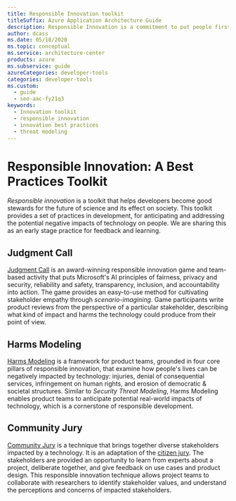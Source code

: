 ```yaml
---
title: Responsible Innovation toolkit
titleSuffix: Azure Application Architecture Guide
description: Responsible Innovation is a commitment to put people first in the development of technology by understanding the stakeholders and impact of your technology
author: dcass
ms.date: 05/18/2020
ms.topic: conceptual
ms.service: architecture-center
products: azure
ms.subservice: guide
azureCategories: developer-tools
categories: developer-tools
ms.custom:
  - guide
  - seo-aac-fy21q3
keywords:
  - Innovation toolkit
  - responsible innovation
  - innovation best practices
  - threat modeling
---
```


# Responsible Innovation: A Best Practices Toolkit

*Responsible innovation* is a toolkit that helps developers become good stewards for the future of science and its effect on society. This toolkit provides a set of practices in development, for anticipating and addressing the potential negative impacts of technology on people. We are sharing this as an early stage practice for feedback and learning.

## Judgment Call

[Judgment Call](./judgmentcall.md) is an award-winning responsible innovation game and team-based activity that puts Microsoft's AI principles of fairness, privacy and security, reliability and safety, transparency, inclusion, and accountability into action. The game provides an easy-to-use method for cultivating stakeholder empathy through *scenario-imagining*. Game participants write product reviews from the perspective of a particular stakeholder, describing what kind of impact and harms the technology could produce from their point of view.

## Harms Modeling

[Harms Modeling](./harms-modeling/index.md) is a framework for product teams, grounded in four core pillars of responsible innovation, that examine how people's lives can be negatively impacted by technology: injuries, denial of consequential services, infringement on human rights, and erosion of democratic & societal structures. Similar to *Security Threat Modeling*, Harms Modeling enables product teams to anticipate potential real-world impacts of technology, which is a cornerstone of responsible development.

## Community Jury

[Community Jury](./community-jury/index.md) is a technique that brings together diverse stakeholders impacted by a technology. It is an adaptation of the [citizen jury](https://jefferson-center.org/about-us/how-we-work/). The stakeholders are provided an opportunity to learn from experts about a project, deliberate together, and give feedback on use cases and product design. This responsible innovation technique allows project teams to collaborate with researchers to identify stakeholder values, and understand the perceptions and concerns of impacted stakeholders.
